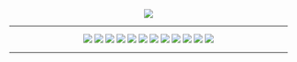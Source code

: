 <!-- ![teq-ultimate-gohan-teen-gohan](https://github.com/user-attachments/assets/5ec17200-7e9a-452b-9805-1cbd4d9d72de) -->

<!--
![Python](https://img.shields.io/badge/python-3670A0?style=for-the-badge&logo=python&logoColor=ffdd54)
![HTML5](https://img.shields.io/badge/html5-%23E34F26.svg?style=for-the-badge&logo=html5&logoColor=white)
![CSS](https://img.shields.io/badge/css3-%231572B6.svg?style=for-the-badge&logo=css3&logoColor=white)
![JavaScript](https://img.shields.io/badge/javascript-%23323330.svg?style=for-the-badge&logo=javascript&logoColor=%23F7DF1E)
![React](https://img.shields.io/badge/react-%2320232a.svg?style=for-the-badge&logo=react&logoColor=%2361DAFB)
![TypeScript](https://img.shields.io/badge/typescript-%23007ACC.svg?style=for-the-badge&logo=typescript&logoColor=white)
![TailwindCSS](https://img.shields.io/badge/tailwindcss-%2338B2AC.svg?style=for-the-badge&logo=tailwind-css&logoColor=white)
![Astro](https://img.shields.io/badge/-astro-BC52EE?style=for-the-badge&logo=astro&logoColor=white)<br/>
![SQLite](https://img.shields.io/badge/-sqlite-003B57?style=for-the-badge&logo=sqlite&logoColor=white)
...
-->

<div align='center'>
<img src='https://github.com/user-attachments/assets/5ec17200-7e9a-452b-9805-1cbd4d9d72de' />
<hr/>
<img src='https://img.shields.io/badge/-python-3776AB?style=for-the-badge&logo=python&labelColor=black&logoColor=3776AB' />
<img src='https://img.shields.io/badge/-html5-E34F26?style=for-the-badge&logo=html5&labelColor=black' />
<img src='https://img.shields.io/badge/-css3-1572B6?style=for-the-badge&logo=css3&labelColor=black' />
<img src='https://img.shields.io/badge/-javascript-F7DF1E?style=for-the-badge&logo=javascript&labelColor=black' />
<img src='https://img.shields.io/badge/-react-61DAFB?style=for-the-badge&logo=react&labelColor=black' />
<img src='https://img.shields.io/badge/-typescript-3178C6?style=for-the-badge&logo=typescript&labelColor=black' />
<img src='https://img.shields.io/badge/-tailwindcss-06B6D4?style=for-the-badge&logo=tailwind-css&labelColor=black' />
<img src='https://img.shields.io/badge/-astro-BC52EE?style=for-the-badge&logo=astro&labelColor=black' />
<img src='https://img.shields.io/badge/-sqlite-003B57?style=for-the-badge&logo=sqlite&labelColor=black' />
<img src='https://img.shields.io/badge/-mysql-4479A1?style=for-the-badge&logo=mysql&labelColor=black' />
<img src='https://img.shields.io/badge/-mongodb-47A248?style=for-the-badge&logo=mongodb&labelColor=black' />
<img src='https://img.shields.io/badge/-three.js-000000?style=for-the-badge&logo=three.js' />
<hr/>
</div>
